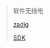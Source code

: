<!--
title: SDR
sort:
-->

> 软件无线电
>
> [zadig](https://zadig.akeo.ie/)
>
> [SDK](https://airspy.com/download/)
